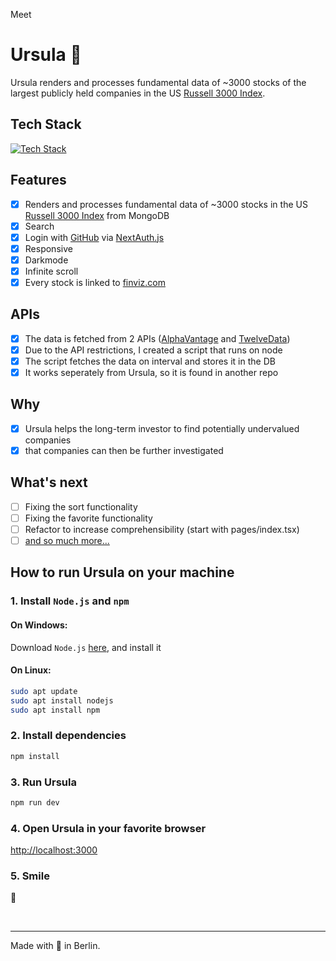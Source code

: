 Meet

# Ursula 💅

Ursula renders and processes fundamental data of ~3000 stocks of the largest publicly held companies in the US [Russell 3000 Index](https://en.wikipedia.org/wiki/Russell_3000_Index).

## Tech Stack

[![Tech Stack](https://skillicons.dev/icons?i=html,css,js,ts,react,nextjs,mongodb,nodejs,tailwind)](https://skillicons.dev)

## Features

- [x] Renders and processes fundamental data of ~3000 stocks in the US [Russell 3000 Index](https://en.wikipedia.org/wiki/Russell_3000_Index) from MongoDB
- [x] Search
- [x] Login with [GitHub](https://github.com/kasulk) via [NextAuth.js](https://next-auth.js.org)
- [x] Responsive
- [x] Darkmode
- [x] Infinite scroll
- [x] Every stock is linked to [finviz.com](https://finviz.com)

## APIs

- [x] The data is fetched from 2 APIs ([AlphaVantage](https://www.alphavantage.co) and [TwelveData](https://twelvedata.com))
- [x] Due to the API restrictions, I created a script that runs on node
- [x] The script fetches the data on interval and stores it in the DB
- [x] It works seperately from Ursula, so it is found in another repo

## Why

- [x] Ursula helps the long-term investor to find potentially undervalued companies
- [x] that companies can then be further investigated

## What's next

- [ ] Fixing the sort functionality
- [ ] Fixing the favorite functionality
- [ ] Refactor to increase comprehensibility (start with pages/index.tsx)
- [ ] [and so much more...](https://github.com/users/kasulk/projects/1)

## How to run Ursula on your machine

### 1. Install `Node.js` and `npm`

#### On Windows:

Download `Node.js` [here](https://nodejs.org/en), and install it

#### On Linux:

```bash
sudo apt update
sudo apt install nodejs
sudo apt install npm
```

### 2. Install dependencies

```bash
npm install
```

### 3. Run Ursula

```bash
npm run dev
```

### 4. Open Ursula in your favorite browser

[http://localhost:3000](http://localhost:3000)

### 5. Smile

🥴

&nbsp;

---

Made with 🍕 in Berlin.
